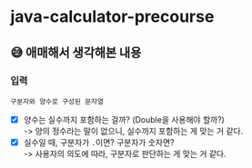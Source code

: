 # java-calculator-precourse
## 😅 애매해서 생각해본 내용
### 입력
`구분자와 양수로 구성된 문자열`
- [x] 양수는 실수까지 포함하는 걸까? (Double을 사용해야 할까?)<br>
  -> 양의 정수라는 말이 없으니, 실수까지 포함하는 게 맞는 거 같다.
- [x] 실수일 때, 구분자가 `.`이면? 구분자가 숫자면?<br>
  -> 사용자의 의도에 따라, 구분자로 판단하는 게 맞는 거 같다.<br>
